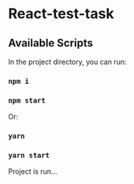# React-test-task
## Available Scripts

In the project directory, you can run:

### `npm i`
### `npm start`

Or: 
### `yarn`
### `yarn start`

Project is run...